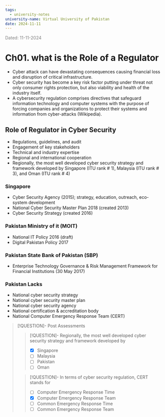 ```yaml
---
tags:
  - university-notes
university-name: Virtual University of Pakistan
date: 2024-11-11
---
```


<span style="color: gray;">Dated: 11-11-2024</span>

# Ch01. what is the Role of a Regulator

- Cyber attack can have devastating consequences causing financial loss and disruption of critical infrastructure.
- Cyber security has become a key risk factor putting under threat not only consumer rights protection, but also viability and health of the industry itself.
- A cybersecurity regulation comprises directives that safeguard information technology and computer systems with the purpose of forcing companies and organizations to protect their systems and information from cyber-attacks (Wikipedia).

## Role of Regulator in Cyber Security

- Regulations, guidelines, and audit
- Engagement of key stakeholders
- Technical and industry expertise
- Regional and international cooperation
- Regionally, the most well developed cyber security strategy and framework developed by Singapore (ITU rank # 1), Malaysia (ITU rank # 3), and Oman (ITU rank # 4)

### Singapore

- Cyber Security Agency (2015); strategy, education, outreach, eco-system development
- National Cyber Security Master Plan 2018 (created 2013)
- Cyber Security Strategy (created 2016)

### Pakistan Ministry of it (MOIT)

- National IT Policy 2016 (draft)
- Digital Pakistan Policy 2017

### Pakistan State Bank of Pakistan (SBP)

- Enterprise Technology Governance & Risk Management Framework for Financial Institutions (30 May 2017)

### Pakistan Lacks

- National cyber security strategy
- National cyber security master plan
- National cyber security agency
- National certification & accreditation body
- National Computer Emergency Response Team (CERT)

> [!QUESTION]- Post Assessments
> 
> > [!QUESTION]- Regionally, the most well developed cyber security strategy and framework developed by  
> > - [x] Singapore  
> > - [ ] Malaysia  
> > - [ ] Pakistan
> > - [ ] Oman  
> 
> > [!QUESTION]- In terms of cyber security regulation, CERT stands for  
> > - [ ] Computer Emergency Response Time  
> > - [x] Computer Emergency Response Team  
> > - [ ] Common Emergency Response Time  
> > - [ ] Common Emergency Response Team
